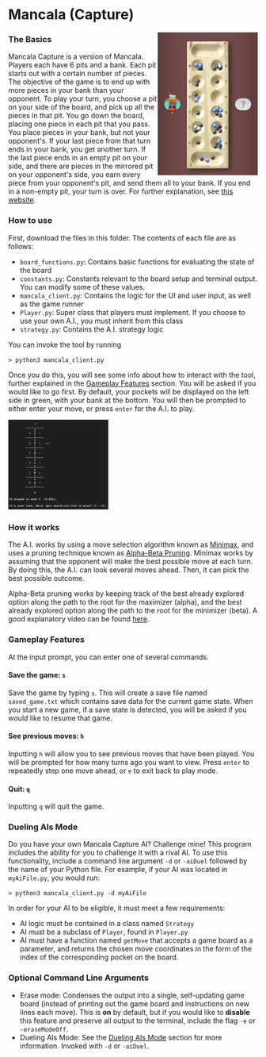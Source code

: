 # Mancala (Capture)
<img src="/Images/Mancala%20Capture/sampleMancalaBoard.jpeg" alt = "Mancala game board in Game Pigeon's UI" width="40%" align = "right">  

### The Basics
Mancala Capture is a version of Mancala. Players each have 6 pits 
and a bank. Each pit starts out with a certain number of pieces. 
The objective of the game is to end up with more pieces in your bank 
than your opponent. To play your turn, you choose a pit on your side 
of the board, and pick up all the pieces in that pit. You go down the 
board, placing one piece in each pit that you pass. You place pieces 
in your bank, but not your opponent's. If your last piece from that 
turn ends in your bank, you get another turn. If the last piece ends 
in an empty pit on your side, and there are pieces in the mirrored pit 
on your opponent's side, you earn every piece from your opponent's pit, 
and send them all to your bank. If you end in a non-empty pit, your turn 
is over. For further explanation, see [this website][How to play Mancala GP].  

### How to use
First, download the files in this folder. The contents of each file 
are as follows:
* `board_functions.py`: Contains basic functions for evaluating the 
state of the board
* `constants.py`: Constants relevant to the board setup and terminal output.
You can modify some of these values.
* `mancala_client.py`: Contains the logic for the UI and user input, as 
well as the game runner
* `Player.py`: Super class that players must implement. If you choose to
use your own A.I., you must inherit from this class
* `strategy.py`: Contains the A.I. strategy logic

You can invoke the tool by running
```
> python3 mancala_client.py
```
Once you do this, you will see some info about how to interact with the 
tool, further explained in the [Gameplay Features](#gameplay-features) section. 
You will be asked if you would like to go first. By default, your pockets 
will be displayed on the left side in green, with your bank at the bottom. 
You will then be prompted to either enter your move, or press `enter` for the
A.I. to play.

<img src="/Images/Mancala%20Capture/mancalaCaptureBoardOutput.png" alt = "Mancala board output" width="40%">

### How it works
The A.I. works by using a move selection algorithm known as [Minimax][Minimax Wikipedia], 
and uses a pruning technique known as [Alpha-Beta Pruning][AB Pruning Wikipedia]. 
Minimax works by assuming that the opponent will make the best possible 
move at each turn. By doing this, the A.I. can look several moves 
ahead. Then, it can pick the best possible outcome.  

Alpha-Beta pruning works by keeping track of the best already explored 
option along the path to the root for the maximizer (alpha), and the 
best already explored option along the path to the root for the 
minimizer (beta). A good explanatory video can be found [here][AB Pruning Youtube].

### Gameplay Features
At the input prompt, you can enter one of several commands.
#### Save the game: `s`
Save the game by typing `s`. This will create a save file named
`saved_game.txt` which contains save data for the current game state.
When you start a new game, if a save state is detected, you will be
asked if you would like to resume that game. 
#### See previous moves: `h`
Inputting `h` will allow you to see previous moves that have been 
played. You will be prompted for how many turns ago you want to view. 
Press `enter` to repeatedly step one move ahead, or `e` to exit back 
to play mode.
#### Quit: `q`
Inputting `q` will quit the game. 

### Dueling AIs Mode
Do you have your own Mancala Capture AI? Challenge mine! This program
includes the ability for you to challenge it with a rival AI. To
use this functionality, include a command line argument `-d` or
`-aiDuel` followed by the name of your Python file. For example, if
your AI was located in `myAiFile.py`, you would run:
```
> python3 mancala_client.py -d myAiFile
```

In order for your AI to be eligible, it must meet a few requirements:
* AI logic must be contained in a class named `Strategy`
* AI must be a subclass of `Player`, found in `Player.py`
* AI must have a function named `getMove` that accepts a game board
  as a parameter, and returns the chosen move coordinates in the form of
  the index of the corresponding pocket on the board.

### Optional Command Line Arguments

* Erase mode: Condenses the output into a single, self-updating game
  board (instead of printing out the game board and instructions on
  new lines each move). This is **on** by default, but if you would 
like to **disable** this feature and preserve all output to the 
terminal, include the flag `-e` or `-eraseModeOff`.
* Dueling AIs Mode: See the [Dueling AIs Mode](#dueling-ais-mode)
section for more information. Invoked with `-d` or `-aiDuel`.  

[How to play Mancala GP]: https://allthings.how/how-to-play-mancala-on-imessage/
[Minimax Wikipedia]: https://en.wikipedia.org/wiki/Minimax
[AB Pruning Wikipedia]: https://en.wikipedia.org/wiki/Alpha%E2%80%93beta_pruning
[AB Pruning Youtube]: https://www.youtube.com/watch?v=xBXHtz4Gbdo&ab_channel=CS188Spring2013